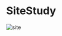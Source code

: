 # SiteStudy

![site](https://user-images.githubusercontent.com/88396768/129092587-148fe5ec-7933-408b-a249-6e4fa151eb24.png)
